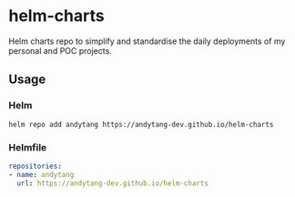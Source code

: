 # helm-charts

Helm charts repo to simplify and standardise the daily deployments of my personal and POC projects.

## Usage

### Helm
```shell
helm repo add andytang https://andytang-dev.github.io/helm-charts
```

### Helmfile
```yaml
repositories:
- name: andytang
  url: https://andytang-dev.github.io/helm-charts
```
